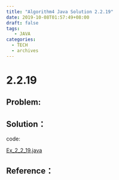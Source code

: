 ```yaml
---
title: "Algorithm4 Java Solution 2.2.19"
date: 2019-10-08T01:57:49+08:00
draft: false
tags:
   - JAVA
categories:
  - TECH
  - archives
---
```



# 2.2.19

## Problem:


## Solution：

code:

[Ex_2_2_19.java](./Ex_2_2_19.java)


## Reference：



